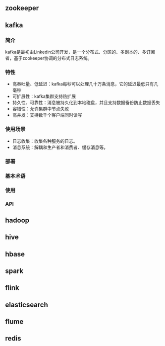 ## zookeeper

## kafka

### 简介

kafka是最初由Linkedin公司开发，是一个分布式、分区的、多副本的、多订阅者，基于zookeeper协调的分布式日志系统。

### 特性

- 高吞吐量、低延迟：kafka每秒可以处理几十万条消息，它的延迟最低只有几毫秒
- 可扩展性：kafka集群支持热扩展
- 持久性、可靠性：消息被持久化到本地磁盘，并且支持数据备份防止数据丢失
- 容错性：允许集群中节点失败
- 高并发：支持数千个客户端同时读写

### 使用场景

- 日志收集：收集各种服务的日志。
- 消息系统：解耦和生产者和消费者、缓存消息等。

### 部署

### 基本术语

### 使用

### API

## hadoop

## hive

## hbase

## spark

## flink

## elasticsearch

## flume

## redis